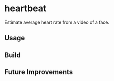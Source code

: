 # heartbeat
Estimate average heart rate from a video of a face.

## Usage

## Build

## Future Improvements

